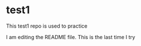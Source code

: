 # test1
This test1 repo is used to practice

I am editing the README file. This is the last time I try
